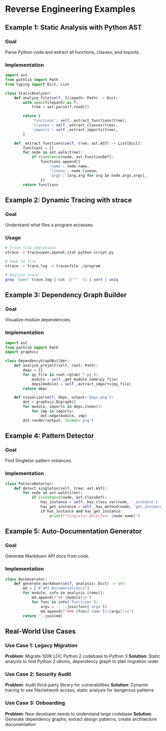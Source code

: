 # Reverse Engineering Examples

## Example 1: Static Analysis with Python AST

### Goal
Parse Python code and extract all functions, classes, and imports.

### Implementation

```python
import ast
from pathlib import Path
from typing import Dict, List

class StaticAnalyzer:
    def analyze_file(self, filepath: Path) -> Dict:
        with open(filepath) as f:
            tree = ast.parse(f.read())

        return {
            'functions': self._extract_functions(tree),
            'classes': self._extract_classes(tree),
            'imports': self._extract_imports(tree),
        }

    def _extract_functions(self, tree: ast.AST) -> List[Dict]:
        functions = []
        for node in ast.walk(tree):
            if isinstance(node, ast.FunctionDef):
                functions.append({
                    'name': node.name,
                    'lineno': node.lineno,
                    'args': [arg.arg for arg in node.args.args],
                })
        return functions
```

## Example 2: Dynamic Tracing with strace

### Goal
Understand what files a program accesses.

### Usage

```bash
# Trace file operations
strace -e trace=open,openat,stat python script.py

# Save to file
strace -o trace.log -e trace=file ./program

# Analyze trace
grep "open" trace.log | cut -d'"' -f2 | sort | uniq
```

## Example 3: Dependency Graph Builder

### Goal
Visualize module dependencies.

### Implementation

```python
import ast
from pathlib import Path
import graphviz

class DependencyGraphBuilder:
    def analyze_project(self, root: Path):
        deps = {}
        for py_file in root.rglob('*.py'):
            module = self._get_module_name(py_file)
            deps[module] = self._extract_imports(py_file)
        return deps

    def visualize(self, deps, output='deps.png'):
        dot = graphviz.Digraph()
        for module, imports in deps.items():
            for imp in imports:
                dot.edge(module, imp)
        dot.render(output, format='png')
```

## Example 4: Pattern Detector

### Goal
Find Singleton pattern instances.

### Implementation

```python
class PatternDetector:
    def detect_singleton(self, tree: ast.AST):
        for node in ast.walk(tree):
            if isinstance(node, ast.ClassDef):
                has_instance = self._has_class_var(node, '_instance')
                has_get_instance = self._has_method(node, 'get_instance')
                if has_instance and has_get_instance:
                    print(f"Singleton detected: {node.name}")
```

## Example 5: Auto-Documentation Generator

### Goal
Generate Markdown API docs from code.

### Implementation

```python
class DocGenerator:
    def generate_markdown(self, analysis: Dict) -> str:
        md = ["# API Documentation\n"]
        for module, info in analysis.items():
            md.append(f"## {module}\n")
            for func in info['functions']:
                args = ', '.join(func['args'])
                md.append(f"### {func['name']}({args})\n")
        return ''.join(md)
```

## Real-World Use Cases

### Use Case 1: Legacy Migration
**Problem**: Migrate 100K LOC Python 2 codebase to Python 3
**Solution**: Static analysis to find Python 2 idioms, dependency graph to plan migration order

### Use Case 2: Security Audit
**Problem**: Audit third-party library for vulnerabilities
**Solution**: Dynamic tracing to see file/network access, static analysis for dangerous patterns

### Use Case 3: Onboarding
**Problem**: New developer needs to understand large codebase
**Solution**: Generate dependency graphs, extract design patterns, create architecture documentation
